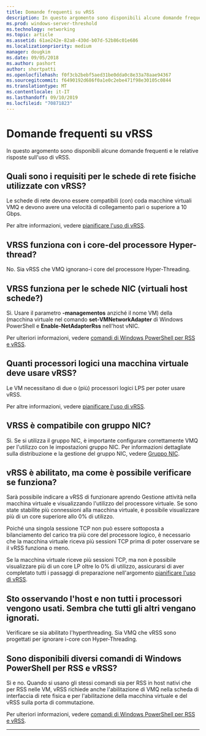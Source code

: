 ```yaml
---
title: Domande frequenti su vRSS
description: In questo argomento sono disponibili alcune domande frequenti e le relative risposte sull'uso di vRSS.
ms.prod: windows-server-threshold
ms.technology: networking
ms.topic: article
ms.assetid: 61ae242e-82a8-430d-b07d-52b86c01e686
ms.localizationpriority: medium
manager: dougkim
ms.date: 09/05/2018
ms.author: pashort
author: shortpatti
ms.openlocfilehash: f0f3cb2bebf5aed31be0dda0c8e33a78aae94367
ms.sourcegitcommit: f6490192d686f0a1e0c2ebe471f98e30105c0844
ms.translationtype: MT
ms.contentlocale: it-IT
ms.lasthandoff: 09/10/2019
ms.locfileid: "70871823"
---
```

# <a name="vrss-frequently-asked-questions"></a>Domande frequenti su vRSS

In questo argomento sono disponibili alcune domande frequenti e le relative risposte sull'uso di vRSS.

## <a name="what-are-the-requirements-for-the-physical-network-adapters-that-i-use-with-vrss"></a>Quali sono i requisiti per le schede di rete fisiche utilizzate con vRSS?

Le schede di rete devono essere compatibili \(con\) coda macchine virtuali VMQ e devono avere una velocità di collegamento pari o superiore a 10 Gbps.

Per altre informazioni, vedere [pianificare l'uso di vRSS](vrss-plan.md).

## <a name="does-vrss-work-with-hyper-threaded-processor-cores"></a>VRSS funziona con i core\-del processore Hyper-thread?

No. Sia vRSS che VMQ ignorano\-i core del processore Hyper-Threading.

## <a name="does-vrss-work-for-host-virtual-nics-vnics"></a>VRSS funziona per le schede NIC \(virtuali host schede?\)

Sì. Usare il parametro **-managementos** anziché il nome VM\) della \(macchina virtuale nel comando **set-VMNetworkAdapter** di Windows PowerShell e **Enable-NetAdapterRss** nell'host vNIC.

Per ulteriori informazioni, vedere [comandi di Windows PowerShell per RSS e vRSS](vrss-wps.md).

## <a name="how-many-logical-processors-does-a-vm-need-to-use-vrss"></a>Quanti processori logici una macchina virtuale deve usare vRSS?

Le VM necessitano di due o \(più\) processori logici LPS per poter usare vRSS.

Per altre informazioni, vedere [pianificare l'uso di vRSS](vrss-plan.md).

## <a name="is-vrss-compatible-with-nic-teaming"></a>VRSS è compatibile con gruppo NIC?

Sì. Se si utilizza il gruppo NIC, è importante configurare correttamente VMQ per l'utilizzo con le impostazioni gruppo NIC. Per informazioni dettagliate sulla distribuzione e la gestione del gruppo NIC, vedere [Gruppo NIC](https://docs.microsoft.com/windows-server/networking/technologies/nic-teaming/nic-teaming).

## <a name="vrss-is-enabled-but-how-do-i-know-if-it-is-working"></a>vRSS è abilitato, ma come è possibile verificare se funziona? 

Sarà possibile indicare a vRSS di funzionare aprendo Gestione attività nella macchina virtuale e visualizzando l'utilizzo del processore virtuale. Se sono state stabilite più connessioni alla macchina virtuale, è possibile visualizzare più di un core superiore allo 0% di utilizzo.

Poiché una singola sessione TCP non può essere sottoposta a bilanciamento del carico tra più core del processore logico, è necessario che la macchina virtuale riceva più sessioni TCP prima di poter osservare se il vRSS funziona o meno.

Se la macchina virtuale riceve più sessioni TCP, ma non è possibile visualizzare più di un core LP oltre lo 0% di utilizzo, assicurarsi di aver completato tutti i passaggi di preparazione nell'argomento [pianificare l'uso di vRSS](vrss-plan.md).

## <a name="im-looking-at-the-host-and-not-all-of-the-processors-are-being-used-it-looks-like-every-other-one-is-being-skipped"></a>Sto osservando l'host e non tutti i processori vengono usati. Sembra che tutti gli altri vengano ignorati.
  
Verificare se sia abilitato l'hyperthreading. Sia VMQ che vRSS sono progettati per ignorare i\-core con Hyper-Threading.

## <a name="are-there-different-windows-powershell-commands-for-rss-and-vrss"></a>Sono disponibili diversi comandi di Windows PowerShell per RSS e vRSS?

Sì e no. Quando si usano gli stessi comandi sia per RSS in host nativi che per RSS nelle VM, vRSS richiede anche l'abilitazione di VMQ nella scheda di interfaccia di rete fisica e per l'abilitazione della macchina virtuale e del vRSS sulla porta di commutazione.

Per ulteriori informazioni, vedere [comandi di Windows PowerShell per RSS e vRSS](vrss-wps.md).

---
